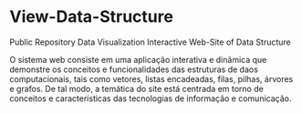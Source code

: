 # View-Data-Structure
Public Repository  Data Visualization Interactive Web-Site of Data Structure

O sistema web consiste em uma aplicação interativa e dinâmica que demonstre os conceitos e funcionalidades das estruturas de daos computacionais, tais como vetores, listas encadeadas, filas, pilhas, árvores e grafos. De tal modo, a temática do site está centrada em torno de conceitos e características das tecnologias de informação e comunicação.
